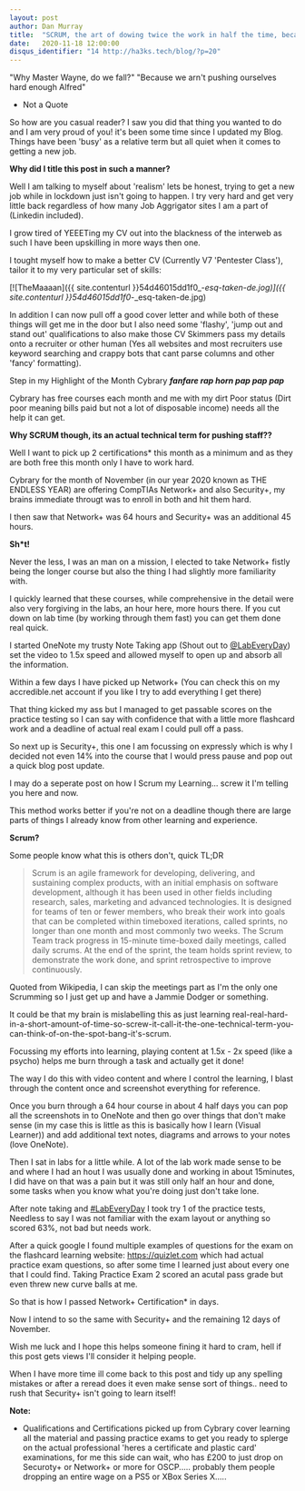 ```yaml
---
layout: post
author: Dan Murray
title:  "SCRUM, the art of dowing twice the work in half the time, because you're a god damn madman"
date:   2020-11-18 12:00:00
disqus_identifier: "14 http://ha3ks.tech/blog/?p=20"
---
```


"Why Master Wayne, do we fall?"
"Because we arn't pushing ourselves hard enough Alfred"
- Not a Quote

So how are you casual reader? I saw you did that thing you wanted to do and I am very proud of you! it's been some time since I updated my Blog. Things have been 'busy' as a relative term but all quiet when it comes to getting a new job.
<!--more-->

<b>Why did I title this post in such a manner?</b>

Well I am talking to myself about 'realism' lets be honest, trying to get a new job while in lockdown just isn't going to happen. I try very hard and get very little back regardless of how many Job Aggrigator sites I am a part of (Linkedin included).

I grow tired of YEEETing my CV out into the blackness of the interweb as such I have been upskilling in more ways then one.

I tought myself how to make a better CV (Currently V7 'Pentester Class'), tailor it to my very particular set of skills:

[![TheMaaaan]({{ site.contenturl }}54d46015dd1f0_-_esq-taken-de.jog)]({{ site.contenturl }}54d46015dd1f0_-_esq-taken-de.jpg)

In addition I can now pull off a good cover letter and while both of these things will get me in the door but I also need some 'flashy', 'jump out and stand out' qualifications to also make those CV Skimmers pass my details onto a recruiter or other human (Yes all websites and most recruiters use keyword searching and crappy bots that cant parse columns and other 'fancy' formatting).

Step in my Highlight of the Month Cybrary <b>*fanfare* *rap horn pap pap pap*</b>

Cybrary has free courses each month and me with my dirt Poor status (Dirt poor meaning bills paid but not a lot of disposable income) needs all the help it can get.


<b>Why SCRUM though, its an actual technical term for pushing staff??</b>

Well I want to pick up 2 certifications* this month as a minimum and as they are both free this month only I have to work hard.

Cybrary for the month of November (in our year 2020 known as THE ENDLESS YEAR) are offering CompTIAs Network+ and also Security+, my brains immediate througt was to enroll in both and hit them hard.

I then saw that Network+ was 64 hours and Security+ was an additional 45 hours.


<b>Sh*t!</b>

Never the less, I was an man on a mission, I elected to take Network+ fistly being the longer course but also the thing I had slightly more familiarity with.

I quickly learned that these courses, while comprehensive in the detail were also very forgiving in the labs, an hour here, more hours there. If you cut down on lab time (by working through them fast) you can get them done real quick.

I started OneNote my trusty Note Taking app (Shout out to [@LabEveryDay](https://twitter.com/labeveryday)) set the video to 1.5x speed and allowed myself to open up and absorb all the information.

Within a few days I have picked up Network+ (You can check this on my accredible.net account if you like I try to add everything I get there)

That thing kicked my ass but I managed to get passable scores on the practice testing so I can say with confidence that with a little more flashcard work and a deadline of actual real exam I could pull off a pass.

So next up is Security+, this one I am focussing on expressly which is why I decided not even 14% into the course that I would press pause and pop out a quick blog post update.

I may do a seperate post on how I Scrum my Learning... screw it I'm telling you here and now.

This method works better if you're not on a deadline though there are large parts of things I already know from other learning and experience.

<b>Scrum?</b>

Some people know what this is others don't, quick TL;DR

>Scrum is an agile framework for developing, delivering, and sustaining complex products, with 
>an initial emphasis on software development, although it has been used in other fields including
>research, sales, marketing and advanced technologies.
>It is designed for teams of ten or fewer members, who break their work into goals that can be 
>completed within timeboxed iterations, called sprints, no longer than one month and most commonly
>two weeks.
>The Scrum Team track progress in 15-minute time-boxed daily meetings, called daily scrums. At the
>end of the sprint, the team holds sprint review, to demonstrate the work done, and sprint
>retrospective to improve continuously.

Quoted from Wikipedia, I can skip the meetings part as I'm the only one Scrumming so I just get up and have a Jammie Dodger or something.

It could be that my brain is mislabelling this as just learning real-real-hard-in-a-short-amount-of-time-so-screw-it-call-it-the-one-technical-term-you-can-think-of-on-the-spot-bang-it's-scrum.

Focussing my efforts into learning, playing content at 1.5x - 2x speed (like a psycho) helps me burn through a task and actually get it done!

The way I do this with video content and where I control the learning, I blast through the content once and screenshot everything for reference.

Once you burn through a 64 hour course in about 4 half days you can pop all the screenshots in to OneNote and then go over things that don't make sense (in my case this is little as this is basically how I learn (Visual Learner)) and add additional text notes, diagrams and arrows to your notes (love OneNote).

Then I sat in labs for a little while. A lot of the lab work made sense to be and where I had an hout I was usually done and working in about 15minutes, I did have on that was a pain but it was still only half an hour and done, some tasks when you know what you're doing just don't take lone.

After note taking and [#LabEveryDay](https://twitter.com/hashtag/labeveryday?lang=en) I took try 1 of the practice tests, Needless to say I was not familiar with the exam layout or anything so scored 63%, not bad but needs work.

After a quick google I found multiple examples of questions for the exam on the flashcard learning website: https://quizlet.com which had actual practice exam questions, so after some time I learned just about every one that I could find. Taking Practice Exam 2 scored an acutal pass grade but even threw new curve balls at me.

So that is how I passed Network+ Certification* in days.

Now I intend to so the same with Security+ and the remaining 12 days of November.

Wish me luck and I hope this helps someone fining it hard to cram, hell if this post gets views I'll consider it helping people.



When I have more time ill come back to this post and tidy up any spelling mistakes or after a reread does it even make sense sort of things.. need to rush that Security+ isn't going to learn itself!




<b>Note:</b>
* Qualifications and Certifications picked up from Cybrary cover learning all the material and passing practice exams to get you ready to splerge on the actual professional 'heres a certificate and plastic card' examinations, for me this side can wait, who has £200 to just drop on Securoty+ or Network+ or more for OSCP..... probably them people dropping an entire wage on a PS5 or XBox Series X.....